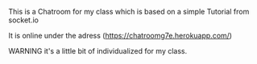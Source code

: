 This is a Chatroom for my class which is based on a simple Tutorial from socket.io

It is online under the adress (https://chatroomg7e.herokuapp.com/)

WARNING it's a little bit of individualized for my class.
